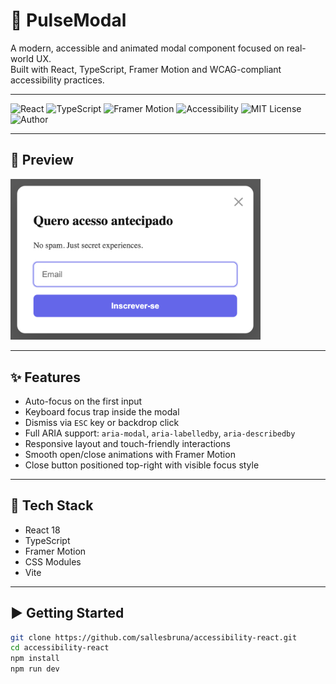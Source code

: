# 🔮 PulseModal

A modern, accessible and animated modal component focused on real-world UX.  
Built with React, TypeScript, Framer Motion and WCAG-compliant accessibility practices.

---

![React](https://img.shields.io/badge/React-18-blue?logo=react)
![TypeScript](https://img.shields.io/badge/TypeScript-4.x-blue?logo=typescript)
![Framer Motion](https://img.shields.io/badge/Framer_Motion-Enabled-purple?logo=framer)
![Accessibility](https://img.shields.io/badge/Accessible-WCAG_2.1-green?logo=accessibility)
![MIT License](https://img.shields.io/badge/License-MIT-black)
![Author](https://img.shields.io/badge/Made_by-Bruna_Salles-blueviolet?logo=github)

---

## 📸 Preview

<img src="./src/assets/pulsemodal-preview.png" width="400" alt="PulseModal Screenshot" />

---

## ✨ Features

- Auto-focus on the first input
- Keyboard focus trap inside the modal
- Dismiss via `ESC` key or backdrop click
- Full ARIA support: `aria-modal`, `aria-labelledby`, `aria-describedby`
- Responsive layout and touch-friendly interactions
- Smooth open/close animations with Framer Motion
- Close button positioned top-right with visible focus style

---

## 🚀 Tech Stack

- React 18
- TypeScript
- Framer Motion
- CSS Modules
- Vite

---

## ▶️ Getting Started

```bash
git clone https://github.com/sallesbruna/accessibility-react.git
cd accessibility-react
npm install
npm run dev
